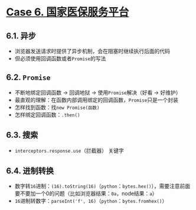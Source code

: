 # [Case 6. 国家医保服务平台](https://fuwu.nhsa.gov.cn/nationalHallSt/#/search/drug-directory)

## 6.1. 异步

- 浏览器发送请求时提供了异步机制，会在阻塞时继续执行后面的代码
- 但必须使用回调函数或者`Promise`的写法

## 6.2. `Promise`

- 不断地绑定回调函数 -> 回调地狱 -> 使用`Promise`解决（好看 -> 好维护）
- 最直观的理解：在函数内部调用绑定的回调函数，`Promise`只是一个封装
- 怎样找到函数：找`new Promise(函数)`
- 怎样绑定回调函数：`.then()`

## 6.3. 搜索

- `interceptors.response.use`（拦截器） 关键字

## 6.4. 进制转换

- 数字转`16`进制：`(16).toString(16)`（`python`：`bytes.hex()`），需要注意前面要不要加一个0的问题（比如浏览器结果：`0a`，node结果：`a`）
- `16`进制转数字：`parseInt('f', 16)`（`python`：`bytes.fromhex()`）



